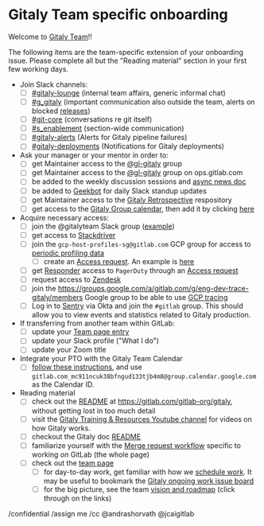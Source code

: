 # Gitaly Team specific onboarding

Welcome to [Gitaly Team](https://about.gitlab.com/handbook/engineering/development/enablement/systems/gitaly/)!!

The following items are the team-specific extension of your onboarding issue.
Please complete all but the "Reading material" section in your first few working days.

- Join Slack channels:
  - [ ] [#gitaly-lounge](https://gitlab.slack.com/archives/gitaly-lounge) (internal team affairs, generic informal chat)
  - [ ] [#g_gitaly](https://gitlab.slack.com/archives/g_gitaly) (important communication also outside the team, alerts on blocked [releases](../../doc/release.md#why-do-pipeline-failures-occur))
  - [ ] [#git-core](https://gitlab.slack.com/archives/git-core) (conversations re git itself)
  - [ ] [#s_enablement](https://gitlab.slack.com/archives/s_enablement) (section-wide communication)
  - [ ] [#gitaly-alerts](https://gitlab.slack.com/archives/gitaly-alerts) (Alerts for Gitaly pipeline failures)
  - [ ] [#gitaly-deployments](https://gitlab.slack.com/archives/gitaly-deployments) (Notifications for Gitaly deployments)
- Ask your manager or your mentor in order to:
  - [ ] get Maintainer access to the [@gl-gitaly](https://gitlab.com/groups/gl-gitaly/-/group_members) group
  - [ ] get Maintainer access to the [@gl-gitaly](https://ops.gitlab.net/groups/gl-gitaly/-/group_members) group on ops.gitlab.com
  - [ ] be added to the weekly discussion sessions and [async news doc](https://docs.google.com/document/d/1k1hY0ZdeFUnSqF6GUToFaJEtVIN_SjWeaRdx1V0i25E/edit)
  - [ ] be added to [Geekbot](https://app.geekbot.com/dashboard) for daily Slack standup updates
  - [ ] get Maintainer access to the [Gitaly Retrospective](https://gitlab.com/gl-retrospectives/enablement-section/gitaly) respository
  - [ ] get access to the [Gitaly Group calendar](https://calendar.google.com/calendar/embed?src=gitlab.com_mc911ncuk38bfngud133tjb4m8%40group.calendar.google.com&ctz=Europe%2FZurich), then add it by clicking [here](https://calendar.google.com/calendar/u/0?cid=Z2l0bGFiLmNvbV9tYzkxMW5jdWszOGJmbmd1ZDEzM3RqYjRtOEBncm91cC5jYWxlbmRhci5nb29nbGUuY29t)
- Acquire necessary access:
  - [ ] join the @gitalyteam Slack group ([example](https://gitlab.com/gitlab-com/team-member-epics/access-requests/-/issues/15868))
  - [ ] get access to [Stackdriver](https://about.gitlab.com/handbook/engineering/monitoring/#go-services)
  - [ ] join the `gcp-host-profiles-sg@gitlab.com` GCP group for access to [periodic profiling data](https://gitlab.com/gitlab-com/gl-infra/scalability/-/issues/1433#note_901717231)
    - [ ] create an [Access request](https://about.gitlab.com/handbook/business-technology/end-user-services/onboarding-access-requests/access-requests/). An example is [here](https://gitlab.com/gitlab-com/team-member-epics/access-requests/-/issues/24746)
  - [ ] get [Responder](https://www.pagerduty.com/resources/learn/user-roles-permissions/) access to `PagerDuty` through an [Access request](https://about.gitlab.com/handbook/business-technology/end-user-services/onboarding-access-requests/access-requests/)
  - [ ] request access to [Zendesk](https://about.gitlab.com/handbook/support/internal-support/#requesting-a-zendesk-light-agent-account)
  - [ ] join the https://groups.google.com/a/gitlab.com/g/eng-dev-trace-gitaly/members Google group to be able to use [GCP tracing](https://gitlab.com/gitlab-com/team-member-epics/access-requests/-/issues/21356)
  - [ ] Log in to [Sentry](https://new-sentry.gitlab.net/settings/gitlab/teams/) via Okta and join the `#gitlab` group. This should allow you to view events and statistics related to Gitaly production.
- If transferring from another team within GitLab:
  - [ ] update your [Team page entry](https://about.gitlab.com/handbook/git-page-update/#12-add-yourself-to-the-team-page)
  - [ ] update your Slack profile ("What I do")
  - [ ] update your Zoom title
- Integrate your PTO with the Gitaly Team Calendar
  - [ ]  [follow these instructions](https://about.gitlab.com/handbook/people-group/engineering/team-pto-calendar/#steps), and use `gitlab.com_mc911ncuk38bfngud133tjb4m8@group.calendar.google.com` as the Calendar ID.
- Reading material
  - [ ] check out the [README](https://gitlab.com/gitlab-org/gitaly/-/blob/master/README.md) at https://gitlab.com/gitlab-org/gitaly, without getting lost in too much detail
  - [ ] visit the [Gitaly Training & Resources Youtube channel](https://youtube.com/playlist?list=PL05JrBw4t0KqPMCB7xW1ExIRp6YuD_7_N)
        for videos on how Gitaly works.
  - [ ] checkout the Gitaly doc [README](https://gitlab.com/gitlab-org/gitaly/-/blob/master/doc/README.md)
  - [ ] familiarize yourself with the [Merge request workflow](https://docs.gitlab.com/ee/development/contributing/merge_request_workflow.html) specific to working _on_ GitLab (the whole page)
  - [ ] check out the [team page](https://about.gitlab.com/handbook/engineering/development/enablement/systems/gitaly/)
     - [ ] for day-to-day work, get familiar with how we [schedule work](https://about.gitlab.com/handbook/engineering/development/enablement/systems/gitaly/#working-with-product). It may be useful to bookmark the [Gitaly ongoing work issue board](https://gitlab.com/groups/gitlab-org/-/boards/1140874?label_name%5B%5D=group%3A%3Agitaly&milestone_title=Upcoming)
     - [ ] for the big picture, see the team [vision and roadmap](https://about.gitlab.com/handbook/engineering/development/enablement/systems/gitaly/#roadmap) (click through on the links)

/confidential
/assign me
/cc @andrashorvath @jcaigitlab

